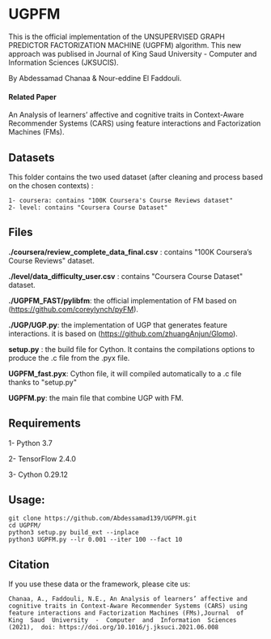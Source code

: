 # UGPFM

This is the official implementation of the UNSUPERVISED GRAPH PREDICTOR FACTORIZATION MACHINE (UGPFM) algorithm. This new approach was publised in Journal of King Saud University - Computer and Information Sciences (JKSUCIS).

By Abdessamad Chanaa & Nour-eddine El Faddouli.

#### Related Paper

An Analysis of learners’ affective and cognitive traits in Context-Aware Recommender Systems (CARS) using feature interactions and Factorization Machines (FMs).

## Datasets

This folder contains the two used dataset (after cleaning and process based on the chosen contexts) : 

	1- coursera: contains "100K Coursera's Course Reviews dataset"
	2- level: contains "Coursera Course Dataset"
  
## Files

**./coursera/review_complete_data_final.csv** : contains "100K Coursera’s Course Reviews" dataset.

**./level/data_difficulty_user.csv** : contains "Coursera Course Dataset" dataset.

**./UGPFM_FAST/pylibfm**: the official implementation of FM based on (https://github.com/coreylynch/pyFM).

**./UGP/UGP.py**: the implementation of UGP that generates feature interactions. it is based on (https://github.com/zhuangAnjun/Glomo).

**setup.py** : the build file for Cython. It contains the compilations options to produce the .c file from the .pyx file.

**UGPFM_fast.pyx**: Cython file, it will compiled automatically to a .c file thanks to "setup.py"

**UGPFM.py**: the main file that combine UGP with FM.


## Requirements

1- Python 3.7 

2- TensorFlow 2.4.0

3- Cython 0.29.12

## Usage:

	git clone https://github.com/Abdessamad139/UGPFM.git
	cd UGPFM/
	python3 setup.py build_ext --inplace
	python3 UGPFM.py --lr 0.001 --iter 100 --fact 10
 
## Citation

If you use these data or the framework, please cite us:

```
Chanaa, A., Faddouli, N.E., An Analysis of learners’ affective and cognitive traits in Context-Aware Recommender Systems (CARS) using feature interactions and Factorization Machines (FMs),Journal  of  King  Saud  University  -  Computer  and  Information  Sciences  (2021),  doi: https://doi.org/10.1016/j.jksuci.2021.06.008

```

